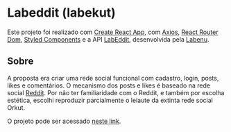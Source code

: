 # Labeddit (labekut)

Este projeto foi realizado com [Create React App](https://github.com/facebook/create-react-app), com [Axios](https://axios-http.com/), [React Router Dom](https://v5.reactrouter.com/web), [Styled Components](https://styled-components.com/) e a API [LabEddit](https://documenter.getpostman.com/view/9731983/U16eu7nT), desenvolvida pela [Labenu](https://www.labenu.com.br/).

## Sobre

A proposta era criar uma rede social funcional com cadastro, login, posts, likes e comentários. O mecanismo dos posts e likes é baseado na rede social [Reddit](https://reddit.com/). Por não ter familiaridade com o Reddit, e também por escolha estética, escolhi reproduzir parcialmente o leiaute da extinta rede social Orkut.

O projeto pode ser acessado [neste link](https://labekut.surge.sh/).
